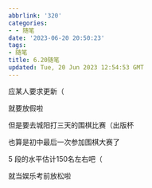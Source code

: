 ```yaml
---
abbrlink: '320'
categories:
- - 随笔
date: '2023-06-20 20:50:23'
tags:
- 随笔
title: 6.20随笔
updated: Tue, 20 Jun 2023 12:54:53 GMT
---
```

应某人要求更新（

就要放假啦

但是要去城阳打三天的围棋比赛（出版杯

也算是初中最后一次参加围棋大赛了

5 段的水平估计150名左右吧（

就当娱乐考前放松啦
